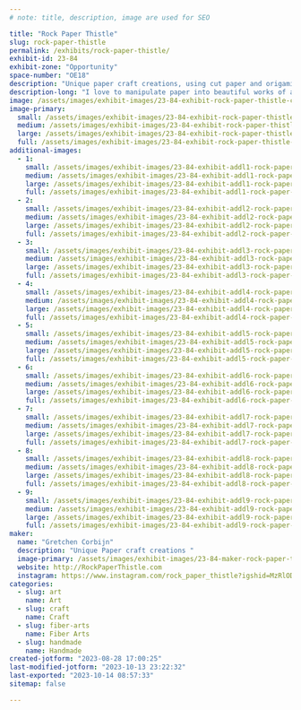 ```yaml
---
# note: title, description, image are used for SEO

title: "Rock Paper Thistle"
slug: rock-paper-thistle
permalink: /exhibits/rock-paper-thistle/
exhibit-id: 23-84
exhibit-zone: "Opportunity"
space-number: "OE18"
description: "Unique paper craft creations, using cut paper and origami "
description-long: "I love to manipulate paper into beautiful works of art, creating conversation pieces and amazing items "
image: /assets/images/exhibit-images/23-84-exhibit-rock-paper-thistle-cut-paper-love-large.jpeg
image-primary: 
  small: /assets/images/exhibit-images/23-84-exhibit-rock-paper-thistle-cut-paper-love-small.jpeg
  medium: /assets/images/exhibit-images/23-84-exhibit-rock-paper-thistle-cut-paper-love-medium.jpeg
  large: /assets/images/exhibit-images/23-84-exhibit-rock-paper-thistle-cut-paper-love-large.jpeg
  full: /assets/images/exhibit-images/23-84-exhibit-rock-paper-thistle-cut-paper-love-full.jpeg
additional-images: 
  - 1:
    small: /assets/images/exhibit-images/23-84-exhibit-addl1-rock-paper-thistle-img-2011-small.jpeg
    medium: /assets/images/exhibit-images/23-84-exhibit-addl1-rock-paper-thistle-img-2011-medium.jpeg
    large: /assets/images/exhibit-images/23-84-exhibit-addl1-rock-paper-thistle-img-2011-large.jpeg
    full: /assets/images/exhibit-images/23-84-exhibit-addl1-rock-paper-thistle-img-2011-full.jpeg
  - 2:
    small: /assets/images/exhibit-images/23-84-exhibit-addl2-rock-paper-thistle-img-2013-small.jpeg
    medium: /assets/images/exhibit-images/23-84-exhibit-addl2-rock-paper-thistle-img-2013-medium.jpeg
    large: /assets/images/exhibit-images/23-84-exhibit-addl2-rock-paper-thistle-img-2013-large.jpeg
    full: /assets/images/exhibit-images/23-84-exhibit-addl2-rock-paper-thistle-img-2013-full.jpeg
  - 3:
    small: /assets/images/exhibit-images/23-84-exhibit-addl3-rock-paper-thistle-img-6142-small.jpeg
    medium: /assets/images/exhibit-images/23-84-exhibit-addl3-rock-paper-thistle-img-6142-medium.jpeg
    large: /assets/images/exhibit-images/23-84-exhibit-addl3-rock-paper-thistle-img-6142-large.jpeg
    full: /assets/images/exhibit-images/23-84-exhibit-addl3-rock-paper-thistle-img-6142-full.jpeg
  - 4:
    small: /assets/images/exhibit-images/23-84-exhibit-addl4-rock-paper-thistle-img-6286-small.jpeg
    medium: /assets/images/exhibit-images/23-84-exhibit-addl4-rock-paper-thistle-img-6286-medium.jpeg
    large: /assets/images/exhibit-images/23-84-exhibit-addl4-rock-paper-thistle-img-6286-large.jpeg
    full: /assets/images/exhibit-images/23-84-exhibit-addl4-rock-paper-thistle-img-6286-full.jpeg
  - 5:
    small: /assets/images/exhibit-images/23-84-exhibit-addl5-rock-paper-thistle-img-6305-small.jpeg
    medium: /assets/images/exhibit-images/23-84-exhibit-addl5-rock-paper-thistle-img-6305-medium.jpeg
    large: /assets/images/exhibit-images/23-84-exhibit-addl5-rock-paper-thistle-img-6305-large.jpeg
    full: /assets/images/exhibit-images/23-84-exhibit-addl5-rock-paper-thistle-img-6305-full.jpeg
  - 6:
    small: /assets/images/exhibit-images/23-84-exhibit-addl6-rock-paper-thistle-img-6485-small.jpeg
    medium: /assets/images/exhibit-images/23-84-exhibit-addl6-rock-paper-thistle-img-6485-medium.jpeg
    large: /assets/images/exhibit-images/23-84-exhibit-addl6-rock-paper-thistle-img-6485-large.jpeg
    full: /assets/images/exhibit-images/23-84-exhibit-addl6-rock-paper-thistle-img-6485-full.jpeg
  - 7:
    small: /assets/images/exhibit-images/23-84-exhibit-addl7-rock-paper-thistle-img-6781-small.jpeg
    medium: /assets/images/exhibit-images/23-84-exhibit-addl7-rock-paper-thistle-img-6781-medium.jpeg
    large: /assets/images/exhibit-images/23-84-exhibit-addl7-rock-paper-thistle-img-6781-large.jpeg
    full: /assets/images/exhibit-images/23-84-exhibit-addl7-rock-paper-thistle-img-6781-full.jpeg
  - 8:
    small: /assets/images/exhibit-images/23-84-exhibit-addl8-rock-paper-thistle-img-6785-small.jpeg
    medium: /assets/images/exhibit-images/23-84-exhibit-addl8-rock-paper-thistle-img-6785-medium.jpeg
    large: /assets/images/exhibit-images/23-84-exhibit-addl8-rock-paper-thistle-img-6785-large.jpeg
    full: /assets/images/exhibit-images/23-84-exhibit-addl8-rock-paper-thistle-img-6785-full.jpeg
  - 9:
    small: /assets/images/exhibit-images/23-84-exhibit-addl9-rock-paper-thistle-img-6788-small.jpeg
    medium: /assets/images/exhibit-images/23-84-exhibit-addl9-rock-paper-thistle-img-6788-medium.jpeg
    large: /assets/images/exhibit-images/23-84-exhibit-addl9-rock-paper-thistle-img-6788-large.jpeg
    full: /assets/images/exhibit-images/23-84-exhibit-addl9-rock-paper-thistle-img-6788-full.jpeg
maker: 
  name: "Gretchen Corbijn"
  description: "Unique Paper craft creations "
  image-primary: /assets/images/exhibit-images/23-84-maker-rock-paper-thistle-30d5af1e-a5cc-4251-b90e-0777d2e97491-medium.jpeg
  website: http://RockPaperThistle.com
  instagram: https://www.instagram.com/rock_paper_thistle?igshid=MzRlODBiNWFlZA==
categories: 
  - slug: art
    name: Art
  - slug: craft
    name: Craft
  - slug: fiber-arts
    name: Fiber Arts
  - slug: handmade
    name: Handmade
created-jotform: "2023-08-28 17:00:25"
last-modified-jotform: "2023-10-13 23:22:32"
last-exported: "2023-10-14 08:57:33"
sitemap: false

---
```

